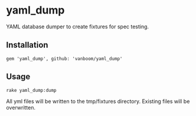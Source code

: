 yaml_dump
=========

YAML database dumper to create fixtures for spec testing.

Installation
------------
    gem 'yaml_dump', github: 'vanboom/yaml_dump'
  

Usage
-----
    rake yaml_dump:dump 
  
  
All yml files will be written to the tmp/fixtures directory.  Existing files will be overwritten.

